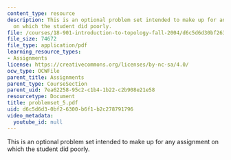 ```yaml
---
content_type: resource
description: This is an optional problem set intended to make up for any assignment
  on which the student did poorly.
file: /courses/18-901-introduction-to-topology-fall-2004/d6c5d6d30bf26300b6f1b2c278791796_problemset_5.pdf
file_size: 74672
file_type: application/pdf
learning_resource_types:
- Assignments
license: https://creativecommons.org/licenses/by-nc-sa/4.0/
ocw_type: OCWFile
parent_title: Assignments
parent_type: CourseSection
parent_uid: 7ea62258-95c2-c1b4-1b22-c2b908e21e58
resourcetype: Document
title: problemset_5.pdf
uid: d6c5d6d3-0bf2-6300-b6f1-b2c278791796
video_metadata:
  youtube_id: null
---
```

This is an optional problem set intended to make up for any assignment on which the student did poorly.